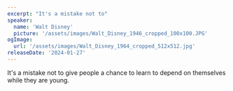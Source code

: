 ```yaml
---
excerpt: "It's a mistake not to"
speaker:
  name: 'Walt Disney'
  picture: '/assets/images/Walt_Disney_1946_cropped_100x100.JPG'
ogImage:
  url: '/assets/images/Walt_Disney_1964_cropped_512x512.jpg'
releaseDate: '2024-01-27'
---
```


It's a mistake not to give people a chance to learn to depend on themselves while they are young.
